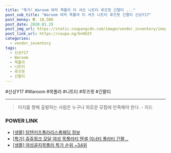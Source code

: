 ```yaml
--- 
title: "특가! Waroom 여자 목폴라 티 셔츠 니트티 루즈핏 긴팔티 ..." 
post_sub_title: "Waroom 여자 목폴라 티 셔츠 니트티 루즈핏 긴팔티 신상Y17" 
post_money: ₩. 18,500 
post_date: 2020.01.29 
post_img_url: https://static.coupangcdn.com/image/vendor_inventory/images/2019/01/08/17/8/49185b14-bc89-40f7-ac38-13db747a405e.jpg 
post_link_url: https://coupa.ng/bnHU2t 
categories: 
  - vendor_inventory 
tags: 
  - 신상Y17 
  - Waroom 
  - 목폴라 
  - 니트티 
  - 루즈핏 
  - 긴팔티 
--- 
```

  #신상Y17 #Waroom #목폴라 #니트티 #루즈핏 #긴팔티 
<hr> 

> 미지를 향해 출발하는 사람은 누구나 외로운 모험에 만족해야 한다. - 지드 


### POWER LINK

* <a href="https://blog.naver.com/sakai111/221765329783" target="_blank"> [생활] 탑텐키즈폴라리스롱패딩 정보 </a>
* <a href="https://blog.naver.com/sakai111/221790079049" target="_blank">[특가] 쥬쥬핑크 모달 여성 목폴라티 텐셀 이너티 폴라티 긴팔...</a>
* <a href="https://blog.naver.com/sakai111/221788428036" target="_blank"> [생활] 여성골지목폴라 특가 순위 ~34위</a>
